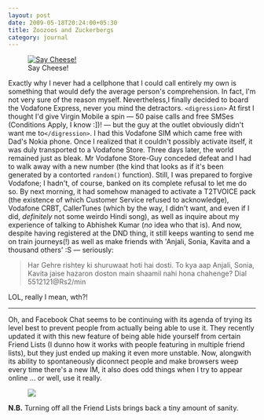 ```yaml
---
layout: post
date: 2009-05-18T20:24:00+05:30
title: Zoozoos and Zuckerbergs
category: journal
---
```


<figure>
	<a rel="lightbox" href="http://4.bp.blogspot.com/_eJimuJOoqL4/ShEqRyYFiFI/AAAAAAAAAG4/GKwC_8iI7xY/s1600-h/cellphone.jpg">
		<img src="http://4.bp.blogspot.com/_eJimuJOoqL4/ShEqRyYFiFI/AAAAAAAAAG4/GKwC_8iI7xY/s1600-h/cellphone.jpg" alt="Say Cheese!">
	</a>
	<figcaption>Say Cheese!</figcaption>
</figure>

Exactly why I never had a cellphone that I could call entirely my own is something that would defy the average person's comprehension. In fact, I'm not very sure of the reason myself. Nevertheless,I finally decided to board the Vodafone Express, never you mind the detractors. `<digression>` At first I thought I'd give Virgin Mobile a spin — 50 paise calls and free SMSes (Conditions Apply, I know :])! — but the guy at the outlet obviously didn't want me to`</digression>`. I had this Vodafone SIM which came free with Dad's Nokia phone. Once I realized that it couldn't possibly activate itself, it was duly transported to a Vodafone Store. Three days later, the world remained just as bleak. Mr Vodafone Store-Guy conceded defeat and I had to walk away with a new number (the kind that looks as if it's been generated by a contorted `random()` function). Still, I was prepared to forgive Vodafone; I hadn't, of course, banked on its complete refusal to let me do so. By next morning, it had somehow managed to activate a T2TVOICE pack (the existence of which Customer Service refused to acknowledge), Vodafone CRBT, CallerTunes (which by the way, I didn't want, and even if I did, *definitely* not some weirdo Hindi song), as well as inquire about my experience of talking to Abhishek Kumar (*no* idea who that is). And now, despite having registered at the DND thing, it still keeps wanting to send me on train journeys(!) as well as make friends with 'Anjali, Sonia, Kavita and a thousand others' :S — seriously:

> Har Gehre rishtey ki shuruwaat hoti hai dosti. To kya aap Anjali, Sonia, Kavita jaise hazaron doston main shaamil nahi hona chahenge? Dial 5512121@Rs2/min

LOL, really I mean, wth?!

***

Oh, and Facebook Chat seems to be continuing with its agenda of trying its level best to prevent people from actually being able to use it. They recently updated it with this new feature of being able hide yourself from certain Friend Lists (I dunno how it works with people featuring in multiple friend lists), but they just ended up making it even more unstable. Now, alongwith its ability to spontaneously diconnect people and make browsers weep every time there's a new IM, it also does odd things when I try to appear online ... or well, use it really.

<figure>
	<a rel="lightbox" href="http://3.bp.blogspot.com/_eJimuJOoqL4/ShFQuOSTb4I/AAAAAAAAAHI/3zwAAlUZuks/s1600-h/fbchat.jpg">
		<img src="http://3.bp.blogspot.com/_eJimuJOoqL4/ShFQuOSTb4I/AAAAAAAAAHI/3zwAAlUZuks/s1600-h/fbchat.jpg">
	</a>
</figure>

**N.B.** Turning off all the Friend Lists brings back a tiny amount of sanity.
